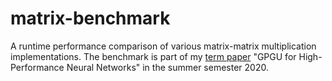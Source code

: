 # matrix-benchmark
A runtime performance comparison of various matrix-matrix multiplication implementations.
The benchmark is part of my [term paper](paper.pdf) "GPGU for High-Performance Neural Networks" in the summer semester 2020.


